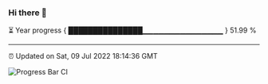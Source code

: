 ### Hi there 👋

⏳ Year progress { ███████████████▁▁▁▁▁▁▁▁▁▁▁▁▁▁▁ } 51.99 %

---

⏰ Updated on Sat, 09 Jul 2022 18:14:36 GMT

![Progress Bar CI](https://github.com/liununu/liununu/workflows/Progress%20Bar%20CI/badge.svg)
